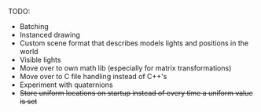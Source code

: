 TODO:
* Batching
* Instanced drawing
* Custom scene format that describes models lights and positions in the world
* Visible lights
* Move over to own math lib (especially for matrix transformations)
* Move over to C file handling instead of C++'s <fstream>
* Experiment with quaternions
* ~~Store uniform locations on startup instead of every time a uniform value is set~~